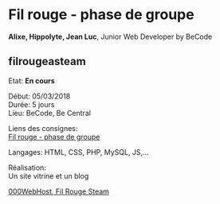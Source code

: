 # Fil rouge - phase de groupe #

**Alixe, Hippolyte, Jean Luc**, Junior Web Developer by BeCode  

## filrougeasteam ##

Etat: **En cours**  

Début: 05/03/2018   
Durée: 5 jours   
Lieu: BeCode, Be Central  

Liens des consignes:  
[Fil rouge - phase de groupe](https://github.com/becodeorg/Swartz-promo-3/blob/master/Projects/filrougeasteam.md "liens vers les consignes")

Langages: HTML, CSS, PHP, MySQL, JS,...  

Réalisation:  
Un site vitrine et un blog   


[000WebHost, Fil Rouge Steam](https://jldenbroeder.000webhostapp.com/filrougeasteam/index.php "Lien vers le site 000WebHost")
<!-- 
<http://www.google.com>

[google](http://www.google.com "link to google")

[![alt](url de l'image)](url du lien)

[![Capture d'écran de la page Accueil](https://jldenbroeder.github.io/URL/assets/img/capt1.jpg "Capture d'écran de la page Accueil")](URL)  
-->